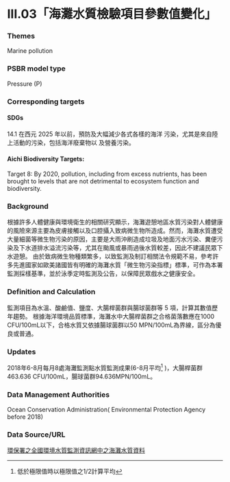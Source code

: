 # III.03「海灘水質檢驗項目參數值變化」

<script type="text/javascript" src="http://cdn.mathjax.org/mathjax/latest/MathJax.js?config=TeX-AMS-MML_HTMLorMML"></script>

### Themes
Marine pollution
### PSBR model type
Pressure (P)
### Corresponding targets
#### SDGs
14.1 在西元 2025 年以前，預防及大幅減少各式各樣的海洋 污染，尤其是來自陸上活動的污染，包括海洋廢棄物以 及營養污染。
#### Aichi Biodiversity Targets:
Target 8: By 2020, pollution, including from excess nutrients, has been brought to levels that are not detrimental to ecosystem function and biodiversity.
### Background
根據許多人體健康與環境衛生的相關研究顯示，海灘遊憩地區水質污染對人體健康的風險來源主要為皮膚接觸以及口腔攝入致病微生物所造成。然而，海灘水質遭受大量細菌等微生物污染的原因，主要是大雨沖刷造成垃圾及地面污水污染、糞便污染及下水道排水溢流污染等，尤其在颱風或暴雨過後水質較差，因此不建議民眾下水遊憩。 由於致病微生物種類繁多，以致監測及制訂相關法令規範不易，參考許多先進國家如歐美諸國皆有明確的海灘水質「微生物污染指標」標準，可作為本署監測採樣基準，並於泳季定時監測及公告，以保障民眾戲水之健康安全。
### Definition and Calculation
監測項目為水溫、酸鹼值、鹽度、大腸桿菌群與腸球菌群等 5 項，計算其數值歷年趨勢。 根據海洋環境品質標準，海灘水中大腸桿菌群之合格菌落數應在1000 CFU/100mL以下，合格水質又依據腸球菌群以50 MPN/100mL為界線，區分為優良或普通。
### Updates
2018年6-8月每月8處海灘監測點水質監測成果(6-8月平均[^first] )，大腸桿菌群463.636 CFU/100mL，腸球菌群94.636MPN/100mL。
[^first]: 低於極限值時以極限值之1/2計算平均
### Data Management Authorities
Ocean Conservation Administration( Environmental Protection Agency before 2018)
### Data Source/URL
[環保署之全國環境水質監測資訊網中之海灘水質資料](https://wq.epa.gov.tw/Code/Report/DownloadList.aspx)
